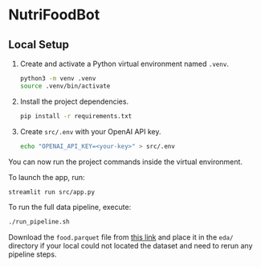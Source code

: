 # NutriFoodBot

## Local Setup

1. Create and activate a Python virtual environment named `.venv`.
   ```bash
   python3 -m venv .venv
   source .venv/bin/activate
   ```
2. Install the project dependencies.
   ```bash
   pip install -r requirements.txt
   ```
3. Create `src/.env` with your OpenAI API key.
   ```bash
   echo "OPENAI_API_KEY=<your-key>" > src/.env
   ```

You can now run the project commands inside the virtual environment.

To launch the app, run:
```bash
streamlit run src/app.py
```

To run the full data pipeline, execute:
```bash
./run_pipeline.sh
```

Download the `food.parquet` file from [this link](https://huggingface.co/datasets/openfoodfacts/product-database/tree/main) and place it in the `eda/` directory if your local could not located the dataset and need to rerun any pipeline steps.
